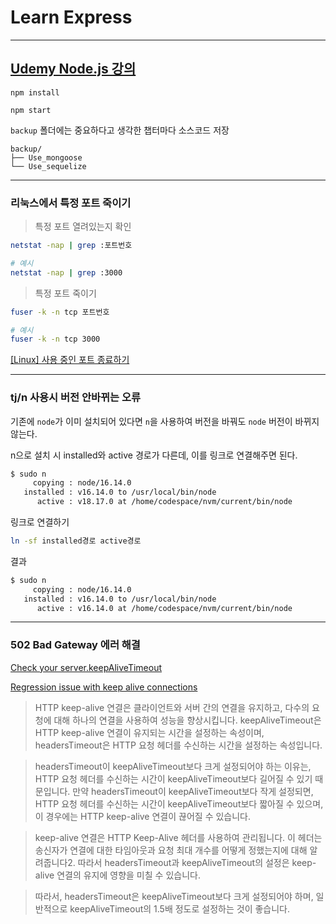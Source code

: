 # Learn Express

---

## [Udemy Node.js 강의](https://www.udemy.com/course/nodejs-mvc-rest-apis-graphql-deno/)

```
npm install
```

```
npm start
```

`backup` 폴더에는 중요하다고 생각한 챕터마다 소스코드 저장

```
backup/
├── Use_mongoose
└── Use_sequelize
```

---

### 리눅스에서 특정 포트 죽이기

> 특정 포트 열려있는지 확인

```bash
netstat -nap | grep :포트번호

# 예시
netstat -nap | grep :3000
```

> 특정 포트 죽이기

```bash
fuser -k -n tcp 포트번호

# 예시
fuser -k -n tcp 3000
```

[[Linux] 사용 중인 포트 종료하기](https://navydoc.tistory.com/31)

---

### tj/n 사용시 버전 안바뀌는 오류

기존에 `node`가 이미 설치되어 있다면 `n`을 사용하여 버전을 바꿔도 `node` 버전이 바뀌지 않는다.

n으로 설치 시 installed와 active 경로가 다른데, 이를 링크로 연결해주면 된다.

```bash
$ sudo n
     copying : node/16.14.0
   installed : v16.14.0 to /usr/local/bin/node
      active : v18.17.0 at /home/codespace/nvm/current/bin/node
```

링크로 연결하기

```bash
ln -sf installed경로 active경로
```

결과

```bash
$ sudo n
     copying : node/16.14.0
   installed : v16.14.0 to /usr/local/bin/node
      active : v16.14.0 at /home/codespace/nvm/current/bin/node
```

---

### 502 Bad Gateway 에러 해결

[Check your server.keepAliveTimeout](https://shuheikagawa.com/blog/2019/04/25/keep-alive-timeout/)

[Regression issue with keep alive connections](https://github.com/nodejs/node/issues/27363)

> HTTP keep-alive 연결은 클라이언트와 서버 간의 연결을 유지하고, 다수의 요청에 대해 하나의 연결을 사용하여 성능을 향상시킵니다. keepAliveTimeout은 HTTP keep-alive 연결이 유지되는 시간을 설정하는 속성이며, headersTimeout은 HTTP 요청 헤더를 수신하는 시간을 설정하는 속성입니다.

> headersTimeout이 keepAliveTimeout보다 크게 설정되어야 하는 이유는, HTTP 요청 헤더를 수신하는 시간이 keepAliveTimeout보다 길어질 수 있기 때문입니다. 만약 headersTimeout이 keepAliveTimeout보다 작게 설정되면, HTTP 요청 헤더를 수신하는 시간이 keepAliveTimeout보다 짧아질 수 있으며, 이 경우에는 HTTP keep-alive 연결이 끊어질 수 있습니다.

> keep-alive 연결은 HTTP Keep-Alive 헤더를 사용하여 관리됩니다. 이 헤더는 송신자가 연결에 대한 타임아웃과 요청 최대 개수를 어떻게 정했는지에 대해 알려줍니다2. 따라서 headersTimeout과 keepAliveTimeout의 설정은 keep-alive 연결의 유지에 영향을 미칠 수 있습니다.

> 따라서, headersTimeout은 keepAliveTimeout보다 크게 설정되어야 하며, 일반적으로 keepAliveTimeout의 1.5배 정도로 설정하는 것이 좋습니다.
